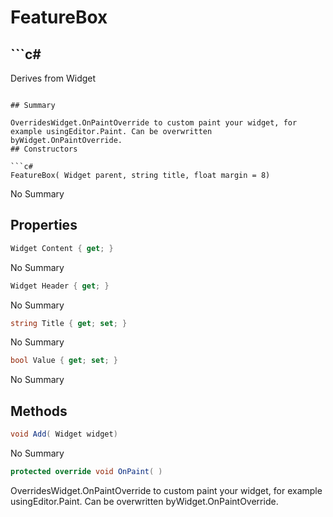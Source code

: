 # FeatureBox

## ```c#
Derives from Widget
```

## Summary

OverridesWidget.OnPaintOverride to custom paint your widget, for example usingEditor.Paint. Can be overwritten byWidget.OnPaintOverride.
## Constructors

```c#
FeatureBox( Widget parent, string title, float margin = 8) 
```
No Summary
## Properties

```c#
Widget Content { get; } 
```
No Summary
```c#
Widget Header { get; } 
```
No Summary
```c#
string Title { get; set; } 
```
No Summary
```c#
bool Value { get; set; } 
```
No Summary
## Methods

```c#
void Add( Widget widget) 
```
No Summary
```c#
protected override void OnPaint( ) 
```
OverridesWidget.OnPaintOverride to custom paint your widget, for example usingEditor.Paint. Can be overwritten byWidget.OnPaintOverride.
